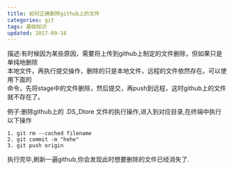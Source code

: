 ```yaml
---
title: 如何正确删除github上的文件
categories: git
tags: 基础知识
updated: 2017-09-18
---
```


描述:有时候因为某些原因，需要将上传到github上制定的文件删除，但如果只是单纯地删除		
本地文件，再执行提交操作，删除的只是本地文件，远程的文件依然存在。可以使用下面的	
命令，先将stage中的文件删除，然后提交，再push到远程，这时github上的文件就不存在了。

例子:删除github上的 .DS_Dtore 文件的执行操作,进入到对应目录,在终端中执行以下操作
	
	1. git rm --cached filename
	2. git commit -m "hehe"
	3. git push origin

执行完毕,刷新一遍github,你会发现此时想要删除的文件已经消失了.